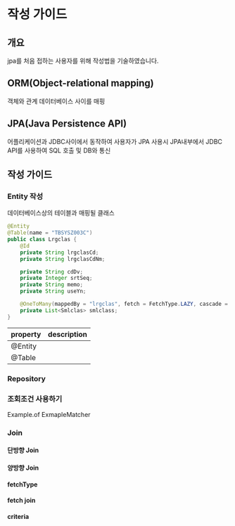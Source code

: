 
# 작성 가이드
## 개요
jpa를 처음 접하는 사용자를 위해 작성법을 기술하였습니다.

## ORM(Object-relational mapping)
객체와 관계 데이터베이스 사이를 매핑

## JPA(Java Persistence API)
어플리케이션과 JDBC사이에서 동작하여 사용자가 JPA 사용시 JPA내부에서 JDBC API를 사용하여 SQL 호출 및 DB와 통신

## 작성 가이드
### Entity 작성
데이터베이스상의 테이블과 매핑될 클래스
```java
@Entity
@Table(name = "TBSYSZ003C")
public class Lrgclas {
    @Id
    private String lrgclasCd;
    private String lrgclasCdNm;

    private String cdDv;
    private Integer srtSeq;
    private String memo;
    private String useYn;

    @OneToMany(mappedBy = "lrgclas", fetch = FetchType.LAZY, cascade = CascadeType.ALL)
    private List<Smlclas> smlclass;
}
```
| property | description |
| -------- | ----------- |
| @Entity  |   |
| @Table |    |


### Repository

### 조회조건 사용하기
Example.of
ExmapleMatcher

### Join

#### 단방향 Join

#### 양방향 Join

#### fetchType

#### fetch join

#### criteria
